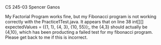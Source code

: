 CS 245-03 
Spencer Ganos

My Factorial Program works fine, but my Fibonacci program is not working correctly with the Practice1Test.java. It appears that on line 38 int[][] expectedValues = {{1, 1}, {4, 3}, {10, 55}};, the {4,3} should actually be {4,10}, which has been producting a failed test for my fibonacci program. Please get back to me if this is incorrect.

